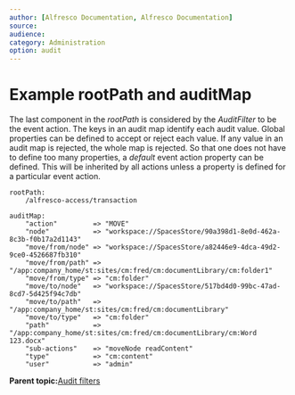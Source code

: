 ```yaml
---
author: [Alfresco Documentation, Alfresco Documentation]
source: 
audience: 
category: Administration
option: audit
---
```


# Example rootPath and auditMap

The last component in the *rootPath* is considered by the *AuditFilter* to be the event action. The keys in an audit map identify each audit value. Global properties can be defined to accept or reject each value. If any value in an audit map is rejected, the whole map is rejected. So that one does not have to define too many properties, a *default* event action property can be defined. This will be inherited by all actions unless a property is defined for a particular event action.

```
rootPath:
    /alfresco-access/transaction

auditMap:
    "action"         => "MOVE"
    "node"           => "workspace://SpacesStore/90a398d1-8e0d-462a-8c3b-f0b17a2d1143"
    "move/from/node" => "workspace://SpacesStore/a82446e9-4dca-49d2-9ce0-4526687fb310"
    "move/from/path" => "/app:company_home/st:sites/cm:fred/cm:documentLibrary/cm:folder1"
    "move/from/type" => "cm:folder"
    "move/to/node"   => "workspace://SpacesStore/517bd4d0-99bc-47ad-8cd7-5d425f94c7db"
    "move/to/path"   => "/app:company_home/st:sites/cm:fred/cm:documentLibrary"
    "move/to/type"   => "cm:folder"
    "path"           => "/app:company_home/st:sites/cm:fred/cm:documentLibrary/cm:Word 123.docx"
    "sub-actions"    => "moveNode readContent"
    "type"           => "cm:content"
    "user"           => "admin"
```

**Parent topic:**[Audit filters](../concepts/audit-filters.md)

